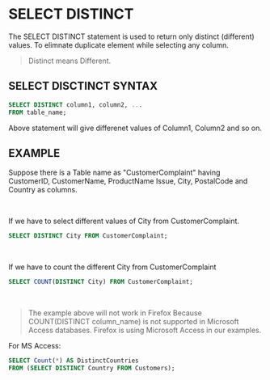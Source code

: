 # SELECT DISTINCT
The SELECT DISTINCT statement is used to return only distinct (different) values. 
To elimnate duplicate element while selecting any column. 
> Distinct means Different. 

## SELECT DISCTINCT SYNTAX 
```sql
SELECT DISTINCT column1, column2, ...
FROM table_name;
```
Above statement will give differenet values of Column1, Column2 and so on.

## EXAMPLE
Suppose there is a Table name as "CustomerComplaint" having CustomerID, CustomerName, ProductName
Issue, City, PostalCode and Country as columns.

<br />

If we have to select different values of City from CustomerComplaint.
```sql
SELECT DISTINCT City FROM CustomerComplaint;
```
<br />

If we have to count the different City from CustomerComplaint
```sql
SELECT COUNT(DISTINCT City) FROM CustomerComplaint;
```
<br />

> The example above will not work in Firefox Because COUNT(DISTINCT column_name) is not supported in Microsoft Access databases. Firefox is using Microsoft Access in our examples.

For MS Access: 
```sql
SELECT Count(*) AS DistinctCountries
FROM (SELECT DISTINCT Country FROM Customers);
```
